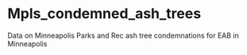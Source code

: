 # Mpls_condemned_ash_trees
Data on Minneapolis Parks and Rec ash tree condemnations for EAB in Minneapolis 
